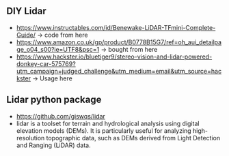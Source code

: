 ## DIY Lidar
* https://www.instructables.com/id/Benewake-LiDAR-TFmini-Complete-Guide/ -> code from here
* https://www.amazon.co.uk/gp/product/B0778B15G7/ref=oh_aui_detailpage_o04_s00?ie=UTF8&psc=1 -> bought from here
* https://www.hackster.io/bluetiger9/stereo-vision-and-lidar-powered-donkey-car-575769?utm_campaign=judged_challenge&utm_medium=email&utm_source=hackster -> Usage here

## Lidar python package
* https://github.com/giswqs/lidar
* lidar is a toolset for terrain and hydrological analysis using digital elevation models (DEMs). It is particularly useful for analyzing high-resolution topographic data, such as DEMs derived from Light Detection and Ranging (LiDAR) data.
